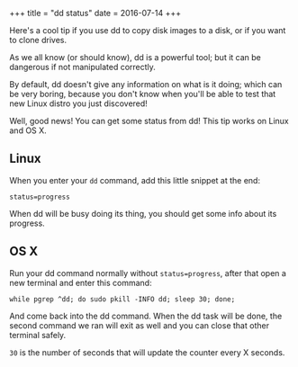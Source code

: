 +++
title = "dd status"
date = 2016-07-14
+++

Here's a cool tip if you use dd to copy disk images to a disk, or if you want to clone drives.

As we all know (or should know), dd is a powerful tool; but it can be dangerous if not manipulated correctly.

By default, dd doesn't give any information on what is it doing; which can be very boring, because you don't know when you'll be able to test that new Linux distro you just discovered!

Well, good news! You can get some status from dd! This tip works on Linux and OS X.

## Linux

When you enter your `dd` command, add this little snippet at the end:
```
status=progress
```

When dd will be busy doing its thing, you should get some info about its progress.

## OS X

Run your dd command normally without `status=progress`, after that open a new terminal and enter this command:

```
while pgrep ^dd; do sudo pkill -INFO dd; sleep 30; done;
```

And come back into the dd command. When the dd task will be done, the second command we ran will exit as well and you can close that other terminal safely.

`30` is the number of seconds that will update the counter every X seconds.

